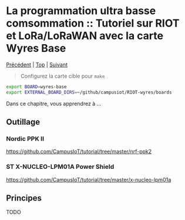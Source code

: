 # La programmation ultra basse comsommation :: Tutoriel sur RIOT et LoRa/LoRaWAN avec la carte Wyres Base

[Précédent](10.md) | [Top](README.md) |  [Suivant](20.md)

> Configurez la carte cible pour `make`
```bash
export BOARD=wyres-base
export EXTERNAL_BOARD_DIRS=~/github/campusiot/RIOT-wyres/boards
```

Dans ce chapitre, vous apprendrez à ...

## Outillage

### Nordic PPK II

https://github.com/CampusIoT/tutorial/tree/master/nrf-ppk2

### ST X-NUCLEO-LPM01A Power Shield

https://github.com/CampusIoT/tutorial/tree/master/x-nucleo-lpm01a

## Principes

TODO
